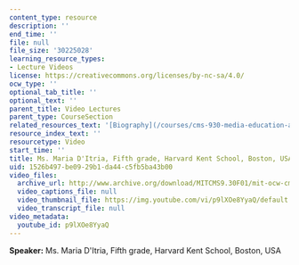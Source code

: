```yaml
---
content_type: resource
description: ''
end_time: ''
file: null
file_size: '30225028'
learning_resource_types:
- Lecture Videos
license: https://creativecommons.org/licenses/by-nc-sa/4.0/
ocw_type: ''
optional_tab_title: ''
optional_text: ''
parent_title: Video Lectures
parent_type: CourseSection
related_resources_text: '[Biography](/courses/cms-930-media-education-and-the-marketplace-fall-2001/video_galleries/video-lectures/biography#mdi)'
resource_index_text: ''
resourcetype: Video
start_time: ''
title: Ms. Maria D'Itria, Fifth grade, Harvard Kent School, Boston, USA
uid: 1526b497-be09-29b1-da44-c5fb5ba43b00
video_files:
  archive_url: http://www.archive.org/download/MITCMS9.30F01/mit-ocw-cms930-maria-03jul2003-220k.mp4
  video_captions_file: null
  video_thumbnail_file: https://img.youtube.com/vi/p9lXOe8YyaQ/default.jpg
  video_transcript_file: null
video_metadata:
  youtube_id: p9lXOe8YyaQ
---
```


**Speaker:** Ms. Maria D'Itria, Fifth grade, Harvard Kent School, Boston, USA

